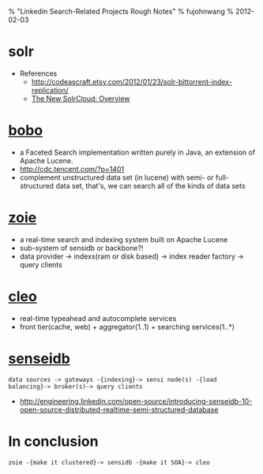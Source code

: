 % "Linkedin Search-Related Projects Rough Notes"
% fujohnwang
% 2012-02-03
# solr

- References
	- <http://codeascraft.etsy.com/2012/01/23/solr-bittorrent-index-replication/>
	- [The New SolrCloud: Overview](http://blog.sematext.com/2012/02/01/solrcloud-distributed-realtime-search/)

# [bobo](http://sna-projects.com/bobo/)
- a Faceted Search implementation written purely in Java, an extension of Apache Lucene.
- <http://cdc.tencent.com/?p=1401>
- complement unstructured data set (in lucene) with semi- or full-structured data set, that's, we can search all of the kinds of data sets
	

# [zoie](http://javasoze.github.com/zoie/)
- a real-time search and indexing system built on Apache Lucene
- sub-system of sensidb or backbone?!
- data provider -> indexs(ram or disk based) -> index reader factory -> query clients
	
# [cleo](http://sna-projects.com/cleo/)
- real-time typeahead and autocomplete services
- front tier(cache, web) + aggregator(1..1) + searching services(1..*)

# [senseidb](http://sna-projects.com/sensei)
	data sources -> gateways -{indexing}-> sensi node(s) -{load balancing}-> broker(s)-> query clients
	
- <http://engineering.linkedin.com/open-source/introducing-senseidb-10-open-source-distributed-realtime-semi-structured-database>

# In conclusion
	zoie -{make it clustered}-> sensidb -{make it SOA}-> cleo 
